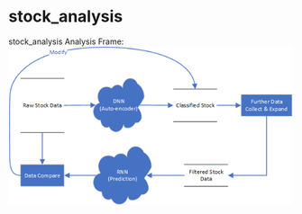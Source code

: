 # stock_analysis
stock_analysis
Analysis Frame:
    ![](https://github.com/stlfatboy/stock_analysis/blob/master/PNG/Analysis_Frame.png) 
